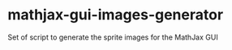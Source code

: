 mathjax-gui-images-generator
============================

Set of script to generate the sprite images for the MathJax GUI
